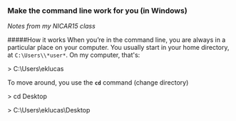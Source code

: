 ### Make the command line work for you (in Windows)
*Notes from my NICAR15 class*

#####How it works
When you’re in the command line, you are always in a particular place on your computer.  You usually start in your home directory, at `C:\Users\\*user*`. On my computer, that's: 

\> C:\Users\eklucas

To move around, you use the **`cd`** command (change directory)

\> cd Desktop

\> C:\Users\eklucas\Desktop
